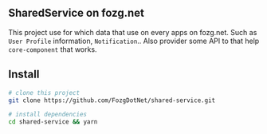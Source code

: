 ## SharedService on fozg.net
This project use for which data that use on every apps on fozg.net.
Such as `User Profile` information, `Notification`..
Also provider some API to that help `core-component` that works.

## Install
```bash
# clone this project
git clone https://github.com/FozgDotNet/shared-service.git

# install dependencies
cd shared-service && yarn
```
